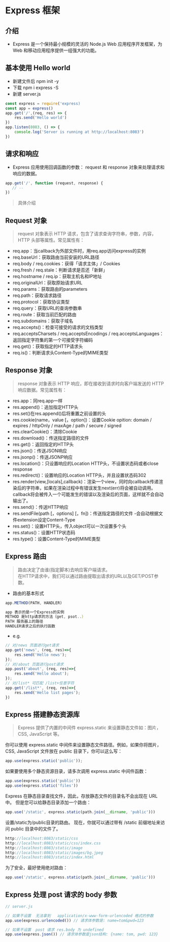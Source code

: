 # Express 框架

## 介绍
- Express 是一个保持最小规模的灵活的 Node.js Web 应用程序开发框架，为 Web 和移动应用程序提供一组强大的功能。

## 基本使用 Hello world
- 新建文件后 npm init -y
- 下载 npm i express -S
- 新建 server.js
```js
const express = require('express)
const app = express() 
app.get('/',(req, res) => {
    res.send('Hello world')
})
app.listen(8083, () => {
    console.log('Server is running at http://localhost:8083')
})

```
## 请求和响应
- Express 应用使用回调函数的参数： request 和 response 对象来处理请求和响应的数据。
```js
app.get('/', function (request, response) {
   // --
})
```
> 具体介绍

## Request 对象
> request 对象表示 HTTP 请求，包含了请求查询字符串，参数，内容，HTTP 头部等属性。常见属性有：
- req.app：当callback为外部文件时，用req.app访问express的实例
- req.baseUrl：获取路由当前安装的URL路径
- req.body / req.cookies：获得「请求主体」/ Cookies
- req.fresh / req.stale：判断请求是否还「新鲜」
- req.hostname / req.ip：获取主机名和IP地址
- req.originalUrl：获取原始请求URL
- req.params：获取路由的parameters
- req.path：获取请求路径
- req.protocol：获取协议类型
- req.query：获取URL的查询参数串
- req.route：获取当前匹配的路由
- req.subdomains：获取子域名
- req.accepts()：检查可接受的请求的文档类型
- req.acceptsCharsets / req.acceptsEncodings / req.acceptsLanguages：返回指定字符集的第一个可接受字符编码
- req.get()：获取指定的HTTP请求头
- req.is()：判断请求头Content-Type的MIME类型

## Response 对象
> response 对象表示 HTTP 响应，即在接收到请求时向客户端发送的 HTTP 响应数据。常见属性有：

- res.app：同req.app一样
- res.append()：追加指定HTTP头
- res.set()在res.append()后将重置之前设置的头
- res.cookie(name，value [，option])：设置Cookie opition: domain / expires / httpOnly / maxAge / path / secure / signed
- res.clearCookie()：清除Cookie
- res.download()：传送指定路径的文件
- res.get()：返回指定的HTTP头
- res.json()：传送JSON响应
- res.jsonp()：传送JSONP响应
- res.location()：只设置响应的Location HTTP头，不设置状态码或者close response
- res.redirect()：设置响应的Location HTTP头，并且设置状态码302
- res.render(view,[locals],callback)：渲染一个view，同时向callback传递渲染后的字符串，如果在渲染过程中有错误发生next(err)将会被自动调用。callback将会被传入一个可能发生的错误以及渲染后的页面，这样就不会自动输出了。
- res.send()：传送HTTP响应
- res.sendFile(path [，options] [，fn])：传送指定路径的文件 -会自动根据文件extension设定Content-Type
- res.set()：设置HTTP头，传入object可以一次设置多个头
- res.status()：设置HTTP状态码
- res.type()：设置Content-Type的MIME类型

## Express 路由
> 路由决定了由谁(指定脚本)去响应客户端请求。<br />
> 在HTTP请求中，我们可以通过路由提取出请求的URL以及GET/POST参数。
- 路由的基本形式
```js
app.METHOD(PATH, HANDLER)

app 表示的是一个Express的实例
METHOD 是http请求的方法（get, psot..）
PATH 服务器上的路径
HANDLER请求之后的执行函数
```
- e.g.
```js
// 对/news 页面进行get请求
app.get('news', (req, res)=>{
    res.send('Hello news');
});
// 对/about 页面进行post请求
app.post('about', (req, res)=>{
    res.send('Hello about');
});
// 对/list* 可匹配 /list+任意字符
app.get('/list*', (req, res)=>{
    res.send('Hello list pages');
})
```


## Express 搭建静态资源库
> Express 提供了内置的中间件 express.static 来设置静态文件如：图片， CSS, JavaScript 等。

你可以使用 express.static 中间件来设置静态文件路径。例如，如果你将图片， CSS, JavaScript 文件放在 public 目录下，你可以这么写：
```js
app.use(express.static('public'));
```
如果要使用多个静态资源目录，请多次调用 express.static 中间件函数：
```js
app.use(express.static('public'))
app.use(express.static('files'))
```
Express 在静态目录查找文件，因此，存放静态文件的目录名不会出现在 URL 中。
但是您可以给静态目录添加一个路由：
```js
app.use('/static', express.static(path.join(__dirname, 'public')))
```
设置/static为/public目录的路由。
现在，你就可以通过带有 /static 前缀地址来访问 public 目录中的文件了。
```js
http://localhost:8083/static/css
http://localhost:8083/static/css/index.css
http://localhost:8083/static/image
http://localhost:8083/static/images/bg.jpeg
http://localhost:8083/static/index.html
```
为了安全，最好使用绝对路由：
```js
app.use('/static', express.static(path.join(__dirname, 'public')))
```

## Express 处理 post 请求的 body 参数 
```js
// server.js

// 如果不设置  无法拿到   application/x-www-form-urlencoded 格式的参数
app.use(express.urlencoded()) // 请求体参数是: name=tom&pwd=123

// 如果不设置  post 请求 res.body 为 undefined
app.use(express.json()) // 请求体参数是json结构: {name: tom, pwd: 123}
```









